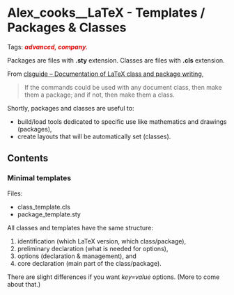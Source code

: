 
Alex_cooks__LaTeX - Templates / Packages & Classes
==================================================

Tags: **_<font style="color:red">advanced, company</font>_**.



Packages are files with **.sty** extension.
Classes are files with **.cls** extension.

From 
[clsguide – Documentation of LaTeX class and package writing](https://ctan.org/pkg/clsguide),
> If the commands could be used with any document class, then make them a package;
> and if not, then make them a class.

Shortly, packages and classes are useful to:
- build/load tools dedicated to specific use like mathematics and drawings (packages),
- create layouts that will be automatically set (classes).



Contents
--------


### Minimal templates

Files:
- class_template.cls
- package_template.sty

All classes and templates have the same structure:
1. identification (which LaTeX version, which class/package),
2. preliminary declaration (what is needed for options),
3. options (declaration & management), and
4. core declaration (main part of the class/package).

There are slight differences if you want *key=value* options.
(More to come about that.)
